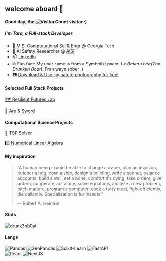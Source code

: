 
## welcome aboard 🚢 

#### Good day, the ![Visitor Count](https://komarev.com/ghpvc/?username=drunk3nb0at) visitor :)

##### I'm Tara, a Full-stack Developer
- 🐝 M.S. Comptutational Sci & Engr @ Georgia Tech
- 🧷 AI Safety Researcher @ [AISI](https://www.aisi.dev/)
- 📫 [LinkedIn](https://www.linkedin.com/in/tara-tingyu-liu/)
- 🌐 Fun fact: My user name is from a Symbolist poem, *Le Bateau ivre(The Drunken Boat)*. I'm always sober :)
- 📷 [Download & Use my nature photography for free!](https://unsplash.com/@naturalist_boat)

#### Selected Full Stack Projects

[🗺️ Resilient Futures Lab](http://yiyihe.xyz/)

[💚 Aro & Sword](https://aro-n-sword.com/)


#### Computational Science Projects

[🧳 TSP Solver](https://github.com/drunk3nb0at/CSE6140-Final-Project)

[0️⃣ Numerical Linear Algebra](https://github.com/drunk3nb0at/CSE-6643-Homework)


#### My inspiration
> “A human being should be able to change a diaper, plan an invasion, butcher a hog, conn a ship, design a building, write a sonnet, balance accounts, build a wall, set a bone, comfort the dying, take orders, give orders, cooperate, act alone, solve equations, analyze a new problem, pitch manure, program a computer, cook a tasty meal, fight efficiently, die gallantly. Specialization is for insects.”
> 
> -- Robert A. Heinlein

#### Stats
<p><img align="mid" src="https://github-readme-stats.vercel.app/api?username=drunk3nb0at&count_private=true&show_icons=true&theme=rose_pine" alt="drunk3nb0at" /></p>

#### Langs

![Pandas](https://img.shields.io/badge/Pandas-150458?style=flat-square&logo=pandas&logoColor=white)
![GeoPandas](https://img.shields.io/badge/GeoPandas-139C5A?style=flat-square&logo=geopandas&logoColor=white)
![Scikit-Learn](https://img.shields.io/badge/sklearn-F7931E?style=flat-square&logo=scikit-learn&logoColor=white)
![FastAPI](https://img.shields.io/badge/FastAPI-009688?style=flat-square&logo=fastapi&logoColor=white)
<br>
![React](https://img.shields.io/badge/React-61DAFB?style=flat-square&logo=react&logoColor=grey)
![NextJS](https://img.shields.io/badge/NextJS-000000?style=flat-square&logo=next.js&logoColor=white)
<br>
